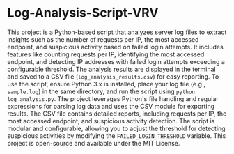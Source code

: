 # Log-Analysis-Script-VRV
This project is a Python-based script that analyzes server log files to extract insights such as the number of requests per IP, the most accessed endpoint, and suspicious activity based on failed login attempts. It includes features like counting requests per IP, identifying the most accessed endpoint, and detecting IP addresses with failed login attempts exceeding a configurable threshold. The analysis results are displayed in the terminal and saved to a CSV file (`log_analysis_results.csv`) for easy reporting. To use the script, ensure Python 3.x is installed, place your log file (e.g., `sample.log`) in the same directory, and run the script using `python log_analysis.py`. The project leverages Python's file handling and regular expressions for parsing log data and uses the CSV module for exporting results. The CSV file contains detailed reports, including requests per IP, the most accessed endpoint, and suspicious activity detection. The script is modular and configurable, allowing you to adjust the threshold for detecting suspicious activities by modifying the `FAILED_LOGIN_THRESHOLD` variable. This project is open-source and available under the MIT License.
